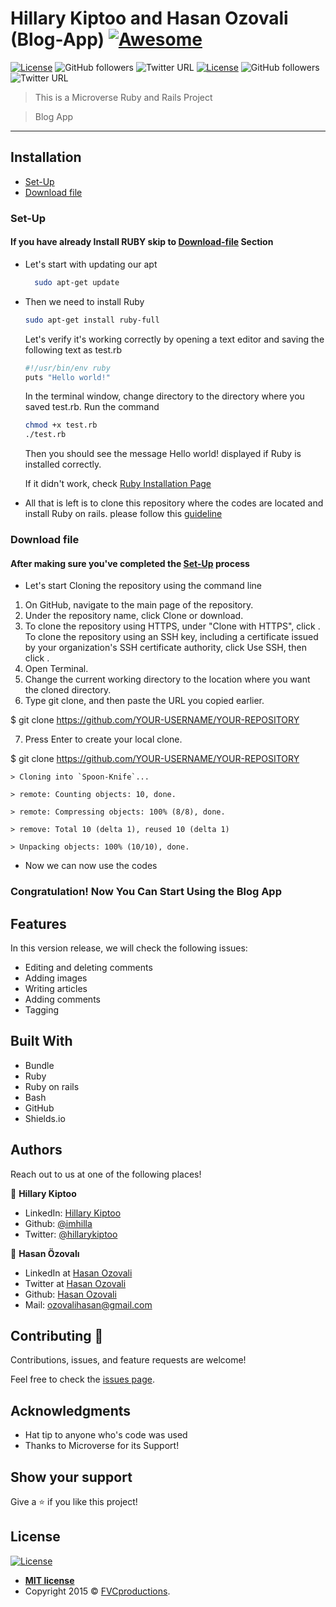 # Hillary Kiptoo and Hasan Ozovali (Blog-App) [![Awesome](https://cdn.rawgit.com/sindresorhus/awesome/d7305f38d29fed78fa85652e3a63e154dd8e8829/media/badge.svg)](https://github.com/Dandush03/capstone-build-linter)
[![License](https://img.shields.io/badge/License-MIT-green.svg)]()
![GitHub followers](https://img.shields.io/github/followers/imhilla?label=imhilla&style=social)
![Twitter URL](https://img.shields.io/twitter/url?label=hillarykiptoo&style=social&url=https%3A%2F%2Ftwitter.com%2Fhillary) [![License](https://img.shields.io/badge/License-MIT-green.svg)]()
![GitHub followers](https://img.shields.io/github/followers/ozovalihasan?label=Hasan&style=social)
![Twitter URL](https://img.shields.io/twitter/url?label=ozovalihasan&style=social&url=https%3A%2F%2Ftwitter.com%2Fhasan)

> This is a Microverse Ruby and Rails Project

> Blog App

---

## Installation
    
- [Set-Up](#Set-Up)
- [Download file](#download-file)

### Set-Up

#### If you have already Install RUBY skip to [Download-file](#Download-file) Section

- Let's start with updating our apt

  ```bash
	sudo apt-get update
	```

- Then we need to install Ruby

	```bash
	sudo apt-get install ruby-full
	```

	Let's verify it's working correctly by opening a text editor and saving the following text as test.rb

	```bash
	#!/usr/bin/env ruby
	puts "Hello world!"
	```

	In the terminal window, change directory to the directory where you saved test.rb. Run the command
	```bash
	chmod +x test.rb
	./test.rb
	```

	Then you should see the message Hello world! displayed if Ruby is installed correctly.

	If it didn't work, check [Ruby Installation Page](https://www.ruby-lang.org/en/documentation/installation/)

- All that is left is to clone this repository where the codes are located and install Ruby on rails. please follow this <a href="https://www.tutorialspoint.com/ruby-on-rails/rails-installation.htm">guideline </a>

### Download file

#### After making sure you've completed the [Set-Up](#Set-Up) process

- Let's start Cloning the repository using the command line

 1. On GitHub, navigate to the main page of the repository.
 2. Under the repository name, click Clone or download.
 3. To clone the repository using HTTPS, under "Clone with HTTPS", click . To clone the repository using an    SSH key, including a certificate issued by your organization's SSH certificate authority, click Use SSH, then click .
 4. Open Terminal.
 5. Change the current working directory to the location where you want the cloned directory.
 6. Type git clone, and then paste the URL you copied earlier.

$ git clone https://github.com/YOUR-USERNAME/YOUR-REPOSITORY

 7. Press Enter to create your local clone.

$ git clone https://github.com/YOUR-USERNAME/YOUR-REPOSITORY
```
> Cloning into `Spoon-Knife`...

> remote: Counting objects: 10, done.

> remote: Compressing objects: 100% (8/8), done.

> remove: Total 10 (delta 1), reused 10 (delta 1)

> Unpacking objects: 100% (10/10), done.
```


- Now we can now use the codes

### Congratulation! Now You Can Start Using the Blog App


## Features

In this version release, we will check the following issues:

- Editing and deleting comments
- Adding images
- Writing articles
- Adding comments
- Tagging


## Built With

- Bundle
- Ruby
- Ruby on rails
- Bash
- GitHub
- Shields.io

## Authors

Reach out to us at one of the following places!

👤 **Hillary Kiptoo**
- LinkedIn: [Hillary Kiptoo](https://www.linkedin.com/in/hillarykiptoo)
- Github: [@imhilla](https://github.com/imhilla)
- Twitter: [@hillarykiptoo](https://twitter.com/hillarykiptoo_)

👤 **Hasan Özovalı**
- LinkedIn at [Hasan Ozovali](https://www.linkedin.com/in/ozovalihasan)
- Twitter at [Hasan Ozovali](https://twitter.com/ozovalihasan)
- Github: [ Hasan Ozovali](https://github.com/ozovalihasan)
- Mail: [ozovalihasan@gmail.com](ozovalihasan@gmail.com)


## Contributing 🤝

Contributions, issues, and feature requests are welcome!

Feel free to check the [issues page](./issues/).

## Acknowledgments

- Hat tip to anyone who's code was used
- Thanks to Microverse for its Support!

## Show your support

Give a ⭐️ if you like this project!

## License

[![License](http://img.shields.io/:license-mit-blue.svg?style=flat-square)](http://badges.mit-license.org)

- **[MIT license](http://opensource.org/licenses/mit-license.php)**
- Copyright 2015 © <a href="http://fvcproductions.com" target="_blank">FVCproductions</a>.

